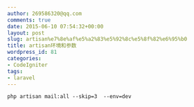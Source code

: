 ```yaml
---
author: 269586320@qq.com
comments: true
date: 2015-06-10 07:54:32+00:00
layout: post
slug: artisan%e7%8e%af%e5%a2%83%e5%92%8c%e5%8f%82%e6%95%b0
title: artisan环境和参数
wordpress_id: 81
categories:
- CodeIgniter
tags:
- laravel
---
```






    
    
    php artisan mail:all --skip=3  --env=dev
    
